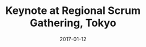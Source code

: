 ---
layout: default
date: 2017-01-12
title: Keynote at Regional Scrum Gathering, Tokyo
link: "http://2017.scrumgatheringtokyo.org/"
---
